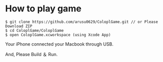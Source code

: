 # How to play game

```
$ git clone https://github.com/arusu0629/ColoplGame.git // or Please Download ZIP
$ cd ColoplGame/ColoplGame
$ open ColoplGame.xcworkspace (using Xcode App)
```

Your iPhone connected your Macbook through USB.

And, Please Build ＆ Run.
